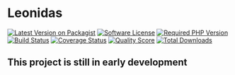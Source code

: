 # Leonidas

[![Latest Version on Packagist][badge.version]][link.packagist]
[![Software License][badge.license]](LICENSE.md)
[![Required PHP Version][badge.required-php]][link.php]
[![Build Status][badge.travis]][link.travis]
[![Coverage Status][badge.scrutinizer]][link.scrutinizer]
[![Quality Score][badge.code-quality]][link.code-quality]
[![Total Downloads][badge.downloads]][link.downloads]

## This project is still in early development

[badge.version]: https://img.shields.io/packagist/v/leonidas/leonidas.svg?style=0flat-square
[badge.license]: https://img.shields.io/badge/license-GPLv3-blue.svg?style=0flat-square
[badge.travis]: https://img.shields.io/travis/spider-mane/leonidas/master.svg?style=0flat-square
[badge.scrutinizer]: https://img.shields.io/scrutinizer/coverage/g/spider-mane/leonidas.svg?style=0flat-square
[badge.code-quality]: https://img.shields.io/scrutinizer/g/spider-mane/leonidas.svg?style=0flat-square
[badge.downloads]: https://img.shields.io/packagist/dt/leonidas/leonidas.svg?style=0flat-square
[badge.required-php]: https://img.shields.io/packagist/php-v/leonidas/leonidas.svg?style=0flat-square&colorB=%238892BF

[link.packagist]: https://packagist.org/packages/leonidas/leonidas
[link.travis]: https://travis-ci.org/spider-mane/leonidas
[link.scrutinizer]: https://scrutinizer-ci.com/g/spider-mane/leonidas/code-structure
[link.code-quality]: https://scrutinizer-ci.com/g/spider-mane/leonidas
[link.downloads]: https://packagist.org/packages/leonidas/leonidas/stats
[link.author]: https://github.com/spider-mane
[link.contributors]: ../../contributors
[link.php]: https://php.net
